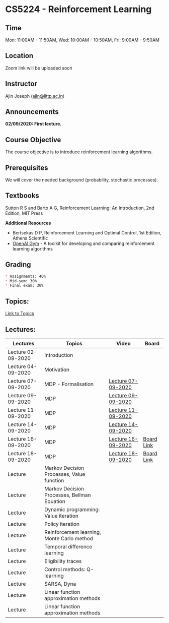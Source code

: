 # CS5224 - Reinforcement Learning

## Time

Mon: 11:00AM - 11:50AM,
Wed: 10:00AM - 10:50AM,
Fri: 9:00AM - 9:50AM

## Location
Zoom link will be uploaded soon

## Instructor
Ajin Joseph (ajin@iittp.ac.in)


## Announcements
**02/09/2020: First lecture.**


## Course Objective
The course objective is to introduce reinforcement learning algorithms.

## Prerequisites

We will cover the needed background (probability, stochastic processes). 

## Textbooks
Sutton R S and Barto A G, Reinforcement Learning: An Introduction, 2nd Edition, MIT Press

**Additional Resources**

* Bertsekas D P, Reinforcement Learning and Optimal Control, 1st Edition, Athena Scientific
* [OpenAI Gym](https://gym.openai.com/) - A toolkit for developing and comparing reinforcement learning algorithms

## Grading
```markdown
* Assignments: 40% 
* Mid-sem: 30% 
* Final exam: 30%
```

 
## Topics:

[Link to Topics](https://iittp.ac.in/pdfs/syllabus/CS5224.pdf)
 
 
## Lectures:

| **Lectures**   | **Topics** | **Video** | **Board** |
| ------ | --- | --- | --- |
| Lecture 02-09-2020     | Introduction  | | |
| Lecture 04-09-2020     | Motivation   | | |
| Lecture 07-09-2020     | MDP - Formalisation | [Lecture 07-09-2020](https://drive.google.com/file/d/1ahkrWr0I9f_YIXVkoXkI4NrsOs_UhQyD/view) | |
| Lecture 09-09-2020     | MDP  | [Lecture 09-09-2020](https://drive.google.com/file/d/1ngMTB7ZKaAYIBuefJKGxsZp4OougUBQ3/view) | |
| Lecture 11-09-2020     | MDP | [Lecture 11-09-2020](https://drive.google.com/file/d/1I63fvQ-AE5ooZVFNMHogqMKTbAalCeKB/view) |  |
| Lecture 14-09-2020     | MDP | [Lecture 14-09-2020](https://drive.google.com/file/d/16lzrp6qJMR0J5lzPNizHT1F5WrjZOm_X/view) | |
| Lecture 16-09-2020     | MDP | [Lecture 16-09-2020](https://drive.google.com/file/d/1jnkxH-Q1qLMiH0zSrotRjNZqE2OB1_Jp/view) | [Board Link](https://classroom.google.com/u/1/c/MTMxOTMyNjgwOTE0)|
| Lecture 18-09-2020     | MDP | [Lecture 18-09-2020](https://drive.google.com/file/d/1FDWhZexXO1O9dXAsWLotWlK_EGp-MJvv/view) | [Board Link](https://classroom.google.com/u/1/c/MTMxOTMyNjgwOTE0)|
| Lecture      | Markov Decision Processes, Value function | | |
| Lecture      | Markov Decision Processes, Bellman Equation | | |
| Lecture      | Dynamic programming: Value iteration | | |
| Lecture     | Policy iteration | | |
| Lecture     | Reinforcement learning, Monte Carlo method  | | |
| Lecture     | Temporal difference learning | | |
| Lecture     | Eligibility traces | | |
| Lecture     | Control methods: Q-learning | | |
| Lecture     | SARSA, Dyna  | | |
| Lecture     | Linear function approximation methods | | |
| Lecture     | Linear function approximation methods | | |






